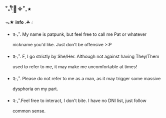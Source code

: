 ## ˚˖𓍢ִ໋🍃✧˚.⋆
   ᯓ★ **info** .☘︎ ݁˖

- ༉‧₊˚. My name is patpunk, but feel free to call me Pat or whatever nickname you'd like. Just don't be offensive >:P

- ༉‧₊˚. F, I go strictly by She/Her. Although not against having They/Them used to refer to me, it may make me uncomfortable at times!

- ༉‧₊˚. Please do not refer to me as a man, as it may trigger some massive dysphoria on my part.

- ༉‧₊˚.Feel free to interact, I don't bite. I have no DNI list, just follow common sense.
